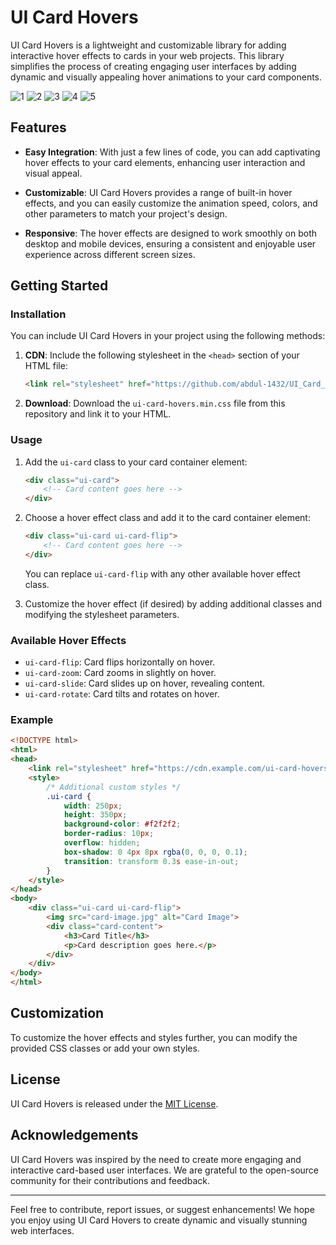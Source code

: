 # UI Card Hovers

UI Card Hovers is a lightweight and customizable library for adding interactive hover effects to cards in your web projects. This library simplifies the process of creating engaging user interfaces by adding dynamic and visually appealing hover animations to your card components.

![1](https://github.com/abdul-1432/UI_Card_Hover/assets/124916666/43e2f778-a358-4697-a204-aae6f7937f43)
![2](https://github.com/abdul-1432/UI_Card_Hover/assets/124916666/7b8e6d93-e05f-4455-8f0f-6ab5cab584e0)
![3](https://github.com/abdul-1432/UI_Card_Hover/assets/124916666/728b9f02-7e87-44dd-b031-e016bc343288)
![4](https://github.com/abdul-1432/UI_Card_Hover/assets/124916666/48a02c4e-cedd-4332-af02-8d1518d4c9a5)
![5](https://github.com/abdul-1432/UI_Card_Hover/assets/124916666/0c1adbb4-9b3c-4ead-be08-d0a5a2733c27)

## Features

- **Easy Integration**: With just a few lines of code, you can add captivating hover effects to your card elements, enhancing user interaction and visual appeal.

- **Customizable**: UI Card Hovers provides a range of built-in hover effects, and you can easily customize the animation speed, colors, and other parameters to match your project's design.

- **Responsive**: The hover effects are designed to work smoothly on both desktop and mobile devices, ensuring a consistent and enjoyable user experience across different screen sizes.

## Getting Started

### Installation

You can include UI Card Hovers in your project using the following methods:

1. **CDN**: Include the following stylesheet in the `<head>` section of your HTML file:

   ```HTML
   <link rel="stylesheet" href="https://github.com/abdul-1432/UI_Card_Hover/blob/main/UI%20Card%20Hovers/home.html">
   ```

2. **Download**: Download the `ui-card-hovers.min.css` file from this repository and link it to your HTML.

### Usage

1. Add the `ui-card` class to your card container element:

   ```HTML
   <div class="ui-card">
       <!-- Card content goes here -->
   </div>
   ```

2. Choose a hover effect class and add it to the card container element:

   ```html
   <div class="ui-card ui-card-flip">
       <!-- Card content goes here -->
   </div>
   ```

   You can replace `ui-card-flip` with any other available hover effect class.

3. Customize the hover effect (if desired) by adding additional classes and modifying the stylesheet parameters.

### Available Hover Effects

- `ui-card-flip`: Card flips horizontally on hover.
- `ui-card-zoom`: Card zooms in slightly on hover.
- `ui-card-slide`: Card slides up on hover, revealing content.
- `ui-card-rotate`: Card tilts and rotates on hover.

### Example

```html
<!DOCTYPE html>
<html>
<head>
    <link rel="stylesheet" href="https://cdn.example.com/ui-card-hovers.min.css">
    <style>
        /* Additional custom styles */
        .ui-card {
            width: 250px;
            height: 350px;
            background-color: #f2f2f2;
            border-radius: 10px;
            overflow: hidden;
            box-shadow: 0 4px 8px rgba(0, 0, 0, 0.1);
            transition: transform 0.3s ease-in-out;
        }
    </style>
</head>
<body>
    <div class="ui-card ui-card-flip">
        <img src="card-image.jpg" alt="Card Image">
        <div class="card-content">
            <h3>Card Title</h3>
            <p>Card description goes here.</p>
        </div>
    </div>
</body>
</html>
```

## Customization

To customize the hover effects and styles further, you can modify the provided CSS classes or add your own styles.

## License

UI Card Hovers is released under the [MIT License](LICENSE).

## Acknowledgements

UI Card Hovers was inspired by the need to create more engaging and interactive card-based user interfaces. We are grateful to the open-source community for their contributions and feedback.

---

Feel free to contribute, report issues, or suggest enhancements! We hope you enjoy using UI Card Hovers to create dynamic and visually stunning web interfaces.
